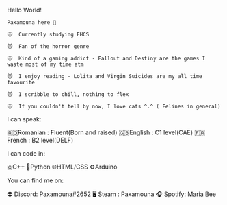 Hello World!

	Paxamouna here 👋 

	🐱  Currently studying EHCS
	
	🐱  Fan of the horror genre

	🐱  Kind of a gaming addict - Fallout and Destiny are the games I waste most of my time atm
  
	🐱  I enjoy reading - Lolita and Virgin Suicides are my all time favourite
  
	🐱  I scribble to chill, nothing to flex
  
	🐱  If you couldn't tell by now, I love cats ^.^ ( Felines in general)
  
I can speak:

🇷🇴Romanian : Fluent(Born and raised)
🇬🇧English  : C1 level(CAE)
🇫🇷French   : B2 level(DELF)

I can code in:

🇨C++
🐍Python
🌐HTML/CSS
⚙️Arduino

You can find me on:

👽 Discord: Paxamouna#2652
🖥 Steam  : Paxamouna
🎧 Spotify: Maria Bee

  
  
<!---
Paxamouna/Paxamouna is a ✨ special ✨ repository because its `README.md` (this file) appears on your GitHub profile.
You can click the Preview link to take a look at your changes.
--->
